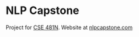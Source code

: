 # NLP Capstone
Project for [CSE 481N](https://courses.cs.washington.edu/courses/cse481n/17sp/).
Website at [nlpcapstone.com](nlpcapstone.com)
